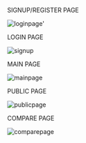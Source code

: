 SIGNUP/REGISTER PAGE

![loginpage'](https://user-images.githubusercontent.com/78636179/144750286-aa08ff95-2b46-45dc-bc0d-59a99e02b9be.JPG)

LOGIN PAGE

![signup](https://user-images.githubusercontent.com/78636179/144750308-42679236-070a-4a8e-ba0a-9d874e64a4bc.JPG)

MAIN PAGE

![mainpage](https://user-images.githubusercontent.com/78636179/144750322-6f9923af-f235-469f-9570-2ebf94539b37.JPG)

PUBLIC PAGE

![publicpage](https://user-images.githubusercontent.com/78636179/144750338-14de08c2-d574-425e-a422-3c9173d0db33.JPG)

COMPARE PAGE


![comparepage](https://user-images.githubusercontent.com/78636179/144750328-728e1108-5f60-4454-8cd0-da763fc8197e.JPG)
